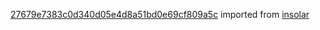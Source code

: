 [27679e7383c0d340d05e4d8a51bd0e69cf809a5c](https://github.com/insolar/insolar/commit/27679e7383c0d340d05e4d8a51bd0e69cf809a5c) imported from [insolar](https://github.com/insolar/insolar)
